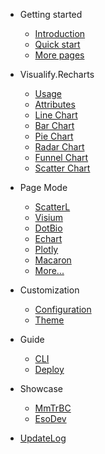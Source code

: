 -   Getting started

    -   [Introduction](/README.md)
    -   [Quick start](/quickstart.md)
    -   [More pages](/more-pages.md)

-   Visualify.Recharts
    
    -   [Usage](/rechart-basic-usage.md)
    -   [Attributes](/rechart-attributes.md)
    -   [Line Chart](/Rechart/line.md)
    -   [Bar Chart](/Rechart/bar.md)
    -   [Pie Chart](/Rechart/pie.md)
    -   [Radar Chart](/Rechart/radar.md)
    -   [Funnel Chart](/Rechart/funnel.md)
    -   [Scatter Chart](/Rechart/scatter.md)
    
  
-   Page Mode

    -   [ScatterL](/components/scatterL.md)
    -   [Visium](/components/visium.md)
    -   [DotBio](/components/dotBio.md)
    -   [Echart](/components/echart.md)
    -   [Plotly](/components/plotly.md)
    -   [Macaron](/components/macaron.md)
    -   [More...](/components/more.md)

-   Customization

    -   [Configuration](/configuration.md)
    -   [Theme](/theme.md)

-   Guide

    -   [CLI](/CLI.md)
    -   [Deploy](/deploy.md)

-   Showcase

    -   [MmTrBC](https://visualify.pharmacy.arizona.edu/MmTrBC/)
    -   [EsoDev](https://visualify.pharmacy.arizona.edu/EsoDev/)

-   [UpdateLog](/log.md)
